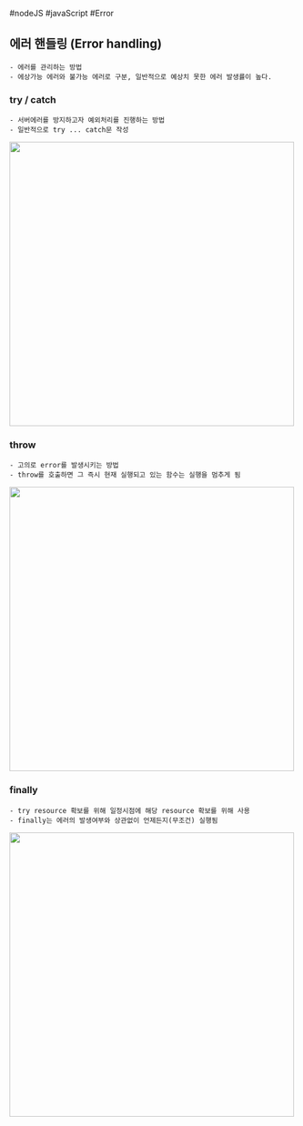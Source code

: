 #nodeJS #javaScript #Error 

## 에러 핸들링 (Error handling)
	- 에러를 관리하는 방법
	- 에상가능 에러와 불가능 에러로 구분, 일반적으로 예상치 못한 에러 발생률이 높다.

### try / catch
	- 서버에러를 방지하고자 예외처리를 진행하는 방법
	- 일반적으로 try ... catch문 작성
<img src = 'https://user-images.githubusercontent.com/114923190/209467407-a534e251-164b-4985-bbf7-510620624e5a.png' width = '500'>

### throw
	- 고의로 error를 발생시키는 방법
	- throw를 호출하면 그 즉시 현재 실행되고 있는 함수는 실행을 멈추게 됨
<img src = 'https://user-images.githubusercontent.com/114923190/209467431-9fcf0734-5fdd-4b0e-b48e-1c347db4ba3f.png' width = '500'>

### finally
	- try resource 확보를 위해 일정시점에 해당 resource 확보를 위해 사용
	- finally는 에러의 발생여부와 상관없이 언제든지(무조건) 실행됨
<img src = 'https://user-images.githubusercontent.com/114923190/209467440-d1ac8584-e222-469d-a6ae-d310739443d3.png' width = '500'>
